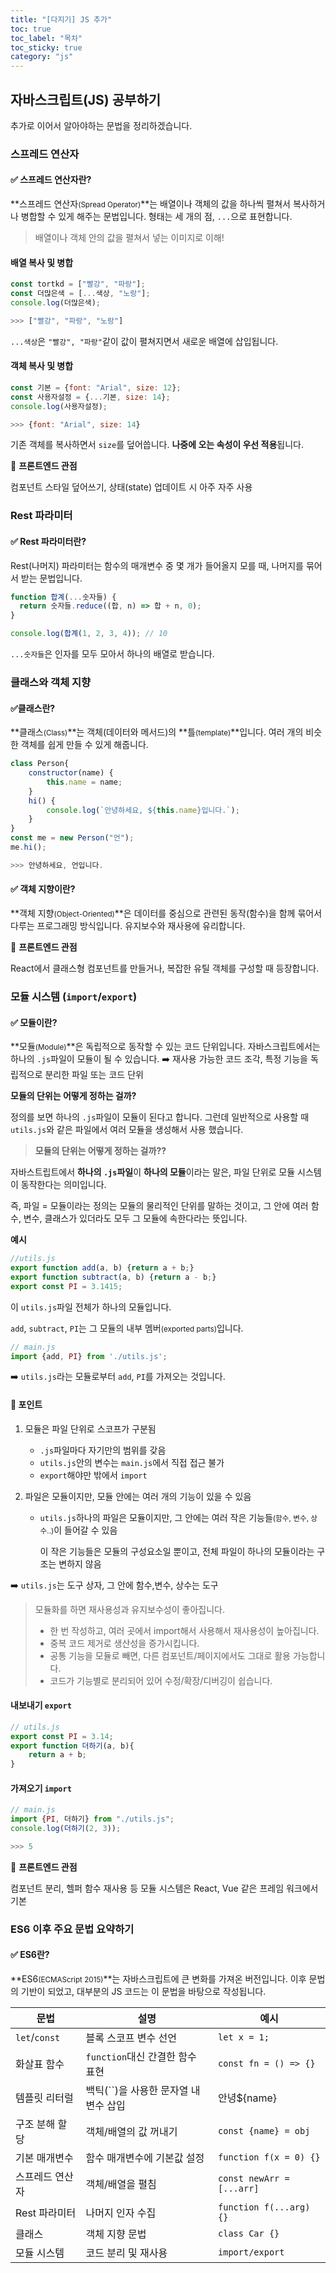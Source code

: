 ```yaml
---
title: "[다지기] JS 추가"
toc: true
toc_label: "목차"
toc_sticky: true
category: "js"
---
```


## 자바스크립트(JS) 공부하기

추가로 이어서 알아야하는 문법을 정리하겠습니다.



### 스프레드 연산자

#### ✅ 스프레드 연산자란?

**스프레드 연산자<small>(Spread Operator)</small>**는 배열이나 객체의 값을 하나씩 펼쳐서 복사하거나 병합할 수 있게 해주는 문법입니다. 형태는 세 개의 점, `...`으로 표현합니다.

> 배열이나 객체 안의 값을 펼쳐서 넣는 이미지로 이해!



#### 배열 복사 및 병합

``` javascript
const tortkd = ["빨강", "파랑"];
const 더많은색 = [...색상, "노랑"];
console.log(더많은색);

>>> ["빨강", "파랑", "노랑"]
```

`...색상`은 `"빨강", "파랑"`같이 값이 펼쳐지면서 새로운 배열에 삽입됩니다.

#### 객체 복사 및 병합

``` javascript
const 기본 = {font: "Arial", size: 12};
const 사용자설정 = {...기본, size: 14};
console.log(사용자설정);

>>> {font: "Arial", size: 14}
```

기존 객체를 복사하면서 `size`를 덮어씁니다. **나중에 오는 속성이 우선 적용**됩니다.



📌 **프론트엔드 관점**

컴포넌트 스타일 덮어쓰기, 상태(state) 업데이트 시 아주 자주 사용

### Rest 파라미터

#### ✅ Rest 파라미터란?

Rest(나머지) 파라미터는 함수의 매개변수 중 몇 개가 들어올지 모를 때, 나머지를 묶어서 받는 문법입니다.

``` javascript
function 합계(...숫자들) {
  return 숫자들.reduce((합, n) => 합 + n, 0);
}

console.log(합계(1, 2, 3, 4)); // 10
```

`...숫자들`은 인자를 모두 모아서 하나의 배열로 받습니다.



### 클래스와 객체 지향

#### ✅클래스란?

**클래스<small>(Class)</small>**는 객체(데이터와 메서드)의 **틀<small>(template)</small>**입니다. 여러 개의 비슷한 객체를 쉽게 만들 수 있게 해줍니다.



``` javascript
class Person{
    constructor(name) {
        this.name = name;
    }
    hi() {
        console.log(`안녕하세요, ${this.name}입니다.`);
    }
}
const me = new Person("언");
me.hi();

>>> 안녕하세요, 언입니다.
```



#### ✅ 객체 지향이란?

**객체 지향<small>(Object-Oriented)</small>**은 데이터를 중심으로 관련된 동작(함수)을 함께 묶어서 다루는 프로그래밍 방식입니다. 유지보수와 재사용에 유리합니다.



📌 **프론트엔드 관점**

React에서 클래스형 컴포넌트를 만들거나, 복잡한 유틸 객체를 구성할 때 등장합니다.



### 모듈 시스템 (`import`/`export`)

#### ✅ 모듈이란?

**모듈<small>(Module)</small>**은 독립적으로 동작할 수 있는 코드 단위입니다. 자바스크립트에서는 하나의 `.js`파일이 모듈이 될 수 있습니다.
➡️ 재사용 가능한 코드 조각, 특정 기능을 독립적으로 분리한 파일 또는 코드 단위



**모듈의 단위는 어떻게 정하는 걸까?**

정의를 보면 하나의 `.js`파일이 모듈이 된다고 합니다. 그런데 일반적으로 사용할 때 `utils.js`와 같은 파일에서 여러 모듈을 생성해서 사용 했습니다. 

> **모듈의 단위는 어떻게 정하는 걸까??**

자바스트립트에서 **하나의 `.js`파일**이 **하나의 모듈**이라는 말은, 파일 단위로 모듈 시스템이 동작한다는 의미입니다.

즉, 파일 = 모듈이라는 정의는 모듈의 물리적인 단위를 말하는 것이고, 그 안에 여러 함수, 변수, 클래스가 있더라도 모두 그 모듈에 속한다라는 뜻입니다.

**예시**

``` javascript
//utils.js
export function add(a, b) {return a + b;}
export function subtract(a, b) {return a - b;}
export const PI = 3.1415;
```

이 `utils.js`파일 전체가 하나의 모듈입니다.

`add`, `subtract`, `PI`는 그 모듈의 내부 멤버<small>(exported parts)</small>입니다.

``` javascript
// main.js
import {add, PI} from './utils.js';
```

➡️ `utils.js`라는 모듈로부터 `add`, `PI`를 가져오는 것입니다.



#### 🎯 포인트

1. 모듈은 파일 단위로 스코프가 구분됨

   - `.js`파일마다 자기만의 범위를 갖음
   - `utils.js`안의 변수는 `main.js`에서 직접 접근 불가
   - `export`해야만 밖에서 `import`

2. 파일은 모듈이지만, 모듈 안에는 여러 개의 기능이 있을 수 있음

   - `utils.js`하나의 파일은 모듈이지만, 그 안에는 여러 <span class="hlm">작은 기능들<small>(함수, 변수, 상수..)</small></span>이 들어갈 수 있음

     이 작은 기능들은 모듈의 구성요소일 뿐이고, 전체 파일이 하나의 모듈이라는 구조는 변하지 않음

➡️ `utils.js`는 도구 상자, 그 안에 함수,변수, 상수는 도구

> 모듈화를 하면 재사용성과 유지보수성이 좋아집니다.
>
> - 한 번 작성하고, 여러 곳에서 import해서 사용해서 재사용성이 높아집니다.
> - 중복 코드 제거로 생산성을 증가시킵니다.
> - 공통 기능을 모듈로 빼면, 다른 컴포넌트/페이지에서도 그대로 활용 가능합니다.
> - 코드가 기능별로 분리되어 있어 수정/확장/디버깅이 쉽습니다.

#### 내보내기 `export`

``` javascript
// utils.js
export const PI = 3.14;
export function 더하기(a, b){
    return a + b;
}
```



#### 가져오기 `import`

``` javascript
// main.js
import {PI, 더하기} from "./utils.js";
console.log(더하기(2, 3));

>>> 5
```

📌 **프론트엔드 관점**

컴포넌트 분리, 헬퍼 함수 재사용 등 모듈 시스템은 React, Vue 같은 프레임 워크에서 기본

### ES6 이후 주요 문법 요약하기

#### ✅ ES6란?

**ES6<small>(ECMAScript 2015)</small>**는 자바스크립트에 큰 변화를 가져온 버전입니다. 이후 문법의 기반이 되었고, 대부분의 JS 코드는 이 문법을 바탕으로 작성됩니다.

| 문법            | 설명                                  | 예시                      |
| --------------- | ------------------------------------- | ------------------------- |
| `let`/`const`   | 블록 스코프 변수 선언                 | `let x = 1;`              |
| 화살표 함수     | `function`대신 간결한 함수 표현       | `const fn = () => {}`     |
| 템플릿 리터럴   | 백틱(``)을 사용한 문자열 내 변수 삽입 | 안녕${name}               |
| 구조 분해 할당  | 객체/배열의 값 꺼내기                 | `const {name} = obj`      |
| 기본 매개변수   | 함수 매개변수에 기본값 설정           | `function f(x = 0) {}`    |
| 스프레드 연산자 | 객체/배열을 펼침                      | `const newArr = [...arr]` |
| Rest 파라미터   | 나머지 인자 수집                      | `function f(...arg) {}`   |
| 클래스          | 객체 지향 문법                        | `class Car {}`            |
| 모듈 시스템     | 코드 분리 및 재사용                   | `import/export`           |

